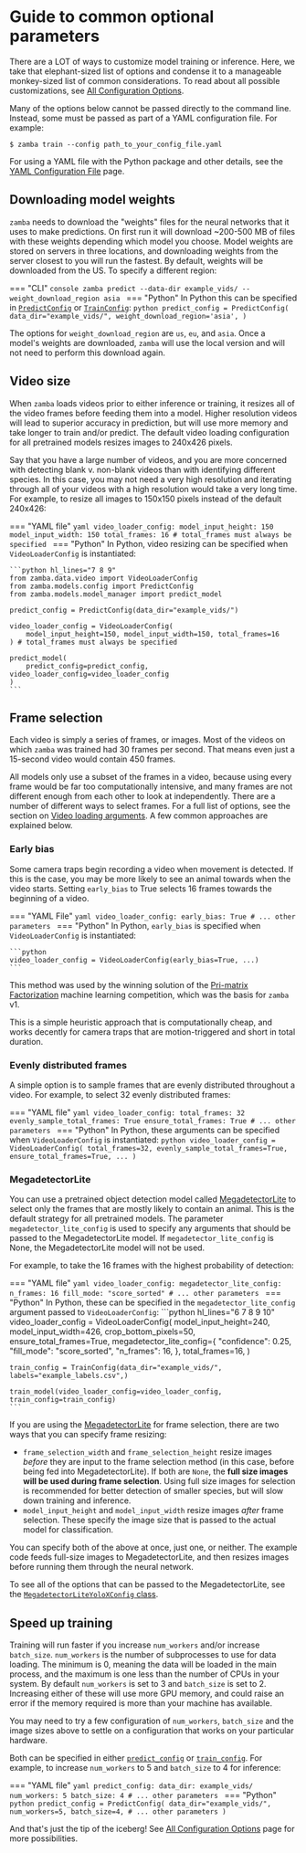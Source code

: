 # Guide to common optional parameters

There are a LOT of ways to customize model training or inference. Here, we take that elephant-sized list of options and condense it to a manageable monkey-sized list of common considerations. To read about all possible customizations, see [All Configuration Options](configurations.md).

Many of the options below cannot be passed directly to the command line. Instead, some must be passed as part of a YAML configuration file. For example:

```console
$ zamba train --config path_to_your_config_file.yaml
```

For using a YAML file with the Python package and other details, see the [YAML Configuration File](yaml-config.md) page.

## Downloading model weights

`zamba` needs to download the "weights" files for the neural networks that it uses to make predictions. On first run it will download ~200-500 MB of files with these weights depending which model you choose. Model weights are stored on servers in three locations, and downloading weights from the server closest to you will run the fastest. By default, weights will be downloaded from the US. To specify a different region:

=== "CLI"
    ```console
    zamba predict --data-dir example_vids/ --weight_download_region asia
    ```
=== "Python"
    In Python this can be specified in [`PredictConfig`](configurations.md#prediction-arguments) or [`TrainConfig`](configurations.md#training-arguments):
    ```python
    predict_config = PredictConfig(
        data_dir="example_vids/",
        weight_download_region='asia',
    )
    ```

The options for `weight_download_region` are `us`, `eu`, and `asia`. Once a model's weights are downloaded, `zamba` will use the local version and will not need to perform this download again.

## Video size

When `zamba` loads videos prior to either inference or training, it resizes all of the video frames before feeding them into a model. Higher resolution videos will lead to superior accuracy in prediction, but will use more memory and take longer to train and/or predict. The default video loading configuration for all pretrained models resizes images to 240x426 pixels.

Say that you have a large number of videos, and you are more concerned with detecting blank v. non-blank videos than with identifying different species. In this case, you may not need a very high resolution and iterating through all of your videos with a high resolution would take a very long time. For example, to resize all images to 150x150 pixels instead of the default 240x426:

=== "YAML file"
    ```yaml
    video_loader_config:
        model_input_height: 150
        model_input_width: 150
        total_frames: 16 # total_frames must always be specified
    ```
=== "Python"
    In Python, video resizing can be specified when `VideoLoaderConfig` is instantiated:

    ```python hl_lines="7 8 9"
    from zamba.data.video import VideoLoaderConfig
    from zamba.models.config import PredictConfig
    from zamba.models.model_manager import predict_model

    predict_config = PredictConfig(data_dir="example_vids/")

    video_loader_config = VideoLoaderConfig(
        model_input_height=150, model_input_width=150, total_frames=16
    ) # total_frames must always be specified

    predict_model(
        predict_config=predict_config, video_loader_config=video_loader_config
    )
    ```

## Frame selection

Each video is simply a series of frames, or images. Most of the videos on which `zamba` was trained had 30 frames per second. That means even just a 15-second video would contain 450 frames.

All models only use a subset of the frames in a video, because using every frame would be far too computationally intensive, and many frames are not different enough from each other to look at independently. There are a number of different ways to select frames. For a full list of options, see the section on [Video loading arguments](configurations.md#video-loading-arguments). A few common approaches are explained below.

### Early bias

Some camera traps begin recording a video when movement is detected. If this is the case, you may be more likely to see an animal towards when the video starts. Setting `early_bias` to True selects 16 frames towards the beginning of a video.

=== "YAML File"
    ```yaml
    video_loader_config:
        early_bias: True
        # ... other parameters
    ```
=== "Python"
    In Python, `early_bias` is specified when `VideoLoaderConfig` is instantiated:

    ```python
    video_loader_config = VideoLoaderConfig(early_bias=True, ...)
    ```

This method was used by the winning solution of the [Pri-matrix Factorization](https://www.drivendata.org/competitions/49/deep-learning-camera-trap-animals/) machine learning competition, which was the basis for `zamba` v1.

This is a simple heuristic approach that is computationally cheap, and works decently for camera traps that are motion-triggered and short in total duration.

### Evenly distributed frames

A simple option is to sample frames that are evenly distributed throughout a video. For example, to select 32 evenly distributed frames:

=== "YAML file"
    ```yaml
    video_loader_config:
        total_frames: 32
        evenly_sample_total_frames: True
        ensure_total_frames: True
        # ... other parameters
    ```
=== "Python"
    In Python, these arguments can be specified when `VideoLoaderConfig` is instantiated:
    ```python
    video_loader_config = VideoLoaderConfig(
        total_frames=32,
        evenly_sample_total_frames=True,
        ensure_total_frames=True,
        ...
    )
    ```

### MegadetectorLite

You can use a pretrained object detection model called [MegadetectorLite](models/species-detection.md#megadetectorlite) to select only the frames that are mostly likely to contain an animal. This is the default strategy for all pretrained models. The parameter `megadetector_lite_config` is used to specify any arguments that should be passed to the MegadetectorLite model. If `megadetector_lite_config` is None, the MegadetectorLite model will not be used.

For example, to take the 16 frames with the highest probability of detection:

=== "YAML file"
    ```yaml
    video_loader_config:
        megadetector_lite_config:
            n_frames: 16
            fill_mode: "score_sorted"
        # ... other parameters
    ```
=== "Python"
    In Python, these can be specified in the `megadetector_lite_config` argument passed to `VideoLoaderConfig`:
    ```python hl_lines="6 7 8 9 10"
    video_loader_config = VideoLoaderConfig(
        model_input_height=240,
        model_input_width=426,
        crop_bottom_pixels=50,
        ensure_total_frames=True,
        megadetector_lite_config={
            "confidence": 0.25,
            "fill_mode": "score_sorted",
            "n_frames": 16,
        },
        total_frames=16,
    )

    train_config = TrainConfig(data_dir="example_vids/", labels="example_labels.csv",)

    train_model(video_loader_config=video_loader_config, train_config=train_config)
    ```

If you are using the [MegadetectorLite](models/species-detection.md#megadetectorlite) for frame selection, there are two ways that you can specify frame resizing:

- `frame_selection_width` and `frame_selection_height` resize images *before* they are input to the frame selection method (in this case, before being fed into MegadetectorLite). If both are `None`, the **full size images will be used during frame selection**. Using full size images for selection is recommended for better detection of smaller species, but will slow down training and inference.
- `model_input_height` and `model_input_width` resize images *after* frame selection. These specify the image size that is passed to the actual model for classification.

You can specify both of the above at once, just one, or neither. The example code feeds full-size images to MegadetectorLite, and then resizes images before running them through the neural network.

To see all of the options that can be passed to the MegadetectorLite, see the [`MegadetectorLiteYoloXConfig` class](../api-reference/object-detection-megadetector_lite_yolox/#zamba.object_detection.yolox.megadetector_lite_yolox.MegadetectorLiteYoloXConfig).

## Speed up training

Training will run faster if you increase `num_workers` and/or increase `batch_size`. `num_workers` is the number of subprocesses to use for data loading. The minimum is 0, meaning the data will be loaded in the main process, and the maximum is one less than the number of CPUs in your system. By default `num_workers` is set to 3 and `batch_size` is set to 2. Increasing either of these will use more GPU memory, and could raise an error if the memory required is more than your machine has available.

You may need to try a few configuration of `num_workers`, `batch_size` and the image sizes above to settle on a configuration that works on your particular hardware.

Both can be specified in either [`predict_config`](configurations.md#prediction-arguments) or [`train_config`](configurations.md#training-arguments). For example, to increase `num_workers` to 5 and `batch_size` to 4 for inference:

=== "YAML file"
    ```yaml
    predict_config:
        data_dir: example_vids/
        num_workers: 5
        batch_size: 4
        # ... other parameters
    ```
=== "Python"
    ```python
    predict_config = PredictConfig(
        data_dir="example_vids/",
        num_workers=5,
        batch_size=4,
        # ... other parameters
    )
    ```


And that's just the tip of the iceberg! See [All Configuration Options](configurations.md) page for more possibilities.
